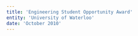 ```yaml
---
title: 'Engineering Student Opportunity Award'
entity: 'University of Waterloo'
date: 'October 2010'
---
```

